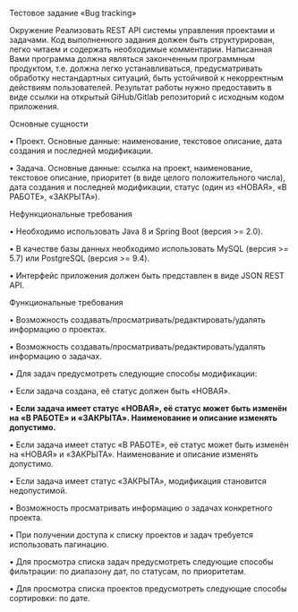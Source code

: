Тестовое задание «Bug tracking»

Окружение
Реализовать REST API системы управления проектами и задачами.
Код выполненного задания должен быть структурирован, легко читаем и содержать необходимые комментарии. Написанная Вами программа должна являться законченным программным продуктом, т.е. должна легко устанавливаться, предусматривать обработку нестандартных ситуаций, быть устойчивой к некорректным действиям пользователей.
Результат работы нужно предоставить в виде ссылки на открытый GiHub/Gitlab репозиторий с исходным кодом приложения.

Основные сущности

•	Проект. Основные данные: наименование, текстовое описание, дата создания и последней модификации.

•	Задача. Основные данные: ссылка на проект, наименование, текстовое описание, приоритет (в виде целого положительного числа), дата создания и последней модификации, статус (один из «НОВАЯ», «В РАБОТЕ», «ЗАКРЫТА»).


Нефункциональные требования

•	Необходимо использовать Java 8 и Spring Boot (версия >= 2.0).

•	В качестве базы данных необходимо использовать MySQL (версия >= 5.7) или PostgreSQL (версия >= 9.4).

•	Интерфейс приложения должен быть представлен в виде JSON REST API.

Функциональные требования

•	Возможность создавать/просматривать/редактировать/удалять информацию о проектах.

•	Возможность создавать/просматривать/редактировать/удалять информацию о задачах.

•	Для задач предусмотреть следующие способы модификации:

•	Если задача создана, её статус должен быть «НОВАЯ».

•	**Если задача имеет статус «НОВАЯ», её статус может быть изменён на «В РАБОТЕ» и «ЗАКРЫТА». Наименование и описание изменять
допустимо.**

•	Если задача имеет статус «В РАБОТЕ», её статус может быть изменён на «НОВАЯ» и «ЗАКРЫТА». Наименование и описание изменять
допустимо.

•	Если задача имеет статус «ЗАКРЫТА», модификация становится недопустимой.

•	Возможность просматривать информацию о задачах конкретного проекта.

•	При получении доступа к списку проектов и задач требуется использовать пагинацию.

•	Для просмотра списка задач предусмотреть следующие способы фильтрации: по диапазону дат, по статусам, по приоритетам.

•	Для просмотра списка проектов предусмотреть следующие способы сортировки: по дате.